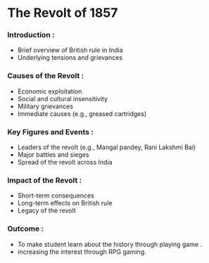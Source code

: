# The Revolt of 1857

### Introduction :
* Brief overview of British rule in India
* Underlying tensions and grievances

### Causes of the Revolt :
* Economic exploitation
* Social and cultural insensitivity
* Military grievances
* Immediate causes (e.g., greased cartridges)

### Key Figures and Events :
* Leaders of the revolt (e.g., Mangal pandey, Rani Lakshmi Bai)
* Major battles and sieges
* Spread of the revolt across India

### Impact of the Revolt :
* Short-term consequences
* Long-term effects on British rule
* Legacy of the revolt

### Outcome : 
* To make student learn about the history through playing game .
* increasing the interest through RPG gaming.
